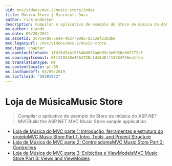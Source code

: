 ```yaml
---
uid: mvc/videos/mvc-2/music-store/index
title: Música Store | Microsoft Docs
author: rick-anderson
description: Compilar o aplicativo de exemplo de Store de música do ASP.NET MVC
ms.author: riande
ms.date: 09/28/2011
ms.assetid: 3c7ca405-564a-4b27-9085-d3c2ef236dbe
msc.legacyurl: /mvc/videos/mvc-2/music-store
msc.type: chapter
ms.openlocfilehash: 1fdf6d7ab19354b0079add99c3e6930c60f772cf
ms.sourcegitcommit: 0f1119340e4464720cfd16d0ff15764746ea1fea
ms.translationtype: MT
ms.contentlocale: pt-BR
ms.lasthandoff: 04/09/2019
ms.locfileid: "59381972"
---
```

# <a name="music-store"></a><span data-ttu-id="2e062-103">Loja de Música</span><span class="sxs-lookup"><span data-stu-id="2e062-103">Music Store</span></span>

> <span data-ttu-id="2e062-104">Compilar o aplicativo de exemplo de Store de música do ASP.NET MVC</span><span class="sxs-lookup"><span data-stu-id="2e062-104">Build the ASP.NET MVC Music Store sample application</span></span>


- [<span data-ttu-id="2e062-105">Loja de Música do MVC parte 1: Introdução, ferramentas e estrutura do projeto</span><span class="sxs-lookup"><span data-stu-id="2e062-105">MVC Music Store Part 1: Intro, Tools, and Project Structure</span></span>](mvc-music-store-part-1-intro-tools-and-project-structure.md)
- [<span data-ttu-id="2e062-106">Loja de Música do MVC parte 2: Controladores</span><span class="sxs-lookup"><span data-stu-id="2e062-106">MVC Music Store Part 2: Controllers</span></span>](mvc-music-store-part-2-controllers.md)
- [<span data-ttu-id="2e062-107">Loja de Música do MVC parte 3: Exibições e ViewModels</span><span class="sxs-lookup"><span data-stu-id="2e062-107">MVC Music Store Part 3: Views and ViewModels</span></span>](mvc-music-store-part-3-views-and-viewmodels.md)
